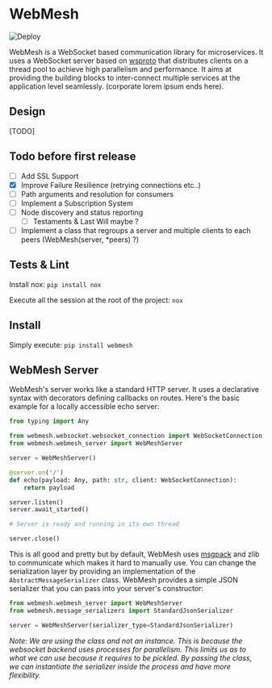 # WebMesh
![Deploy](https://github.com/binarskugga/webmesh/actions/workflows/python-publish.yml/badge.svg)

WebMesh is a WebSocket based communication library for microservices. It uses a WebSocket server based on [wsproto](https://github.com/python-hyper/wsproto) that distributes clients on a thread pool to achieve high parallelism and performance. It aims at providing the building blocks to inter-connect multiple services at the application level seamlessly. (corporate lorem ipsum ends here).

## Design

[TODO]

## Todo before first release
- [ ] Add SSL Support
- [X] Improve Failure Resilience (retrying connections etc..)
- [ ] Path arguments and resolution for consumers
- [ ] Implement a Subscription System
- [ ] Node discovery and status reporting
  - [ ] Testaments & Last Will maybe ?
- [ ] Implement a class that regroups a server and multiple clients to each peers (WebMesh(server, *peers) ?)

## Tests & Lint
Install nox: `pip install nox`

Execute all the session at the root of the project: `nox`

## Install

Simply execute: `pip install webmesh`


## WebMesh Server
WebMesh's server works like a standard HTTP server. It uses a declarative syntax with decorators defining callbacks on routes. Here's the basic example for a locally accessible echo server:

```python
from typing import Any

from webmesh.websocket.websocket_connection import WebSocketConnection
from webmesh.webmesh_server import WebMeshServer

server = WebMeshServer()

@server.on('/')
def echo(payload: Any, path: str, client: WebSocketConnection):
    return payload

server.listen()
server.await_started()

# Server is ready and running in its own thread

server.close()
```

This is all good and pretty but by default, WebMesh uses [msgpack](https://github.com/msgpack/msgpack-python) and zlib to communicate which makes it hard to manually use. You can change the serialization layer by providing an implementation of the `AbstractMessageSerializer` class. WebMesh provides a simple JSON serializer that you can pass into your server's constructor:

```python
from webmesh.webmesh_server import WebMeshServer
from webmesh.message_serializers import StandardJsonSerializer

server = WebMeshServer(serializer_type=StandardJsonSerializer)
```

*Note: We are using the class and not an instance. This is because the websocket backend uses processes for parallelism. This limits us as to what we can use because it requires to be pickled. By passing the class, we can instantiate the serializer inside the process and have more flexibility.*
